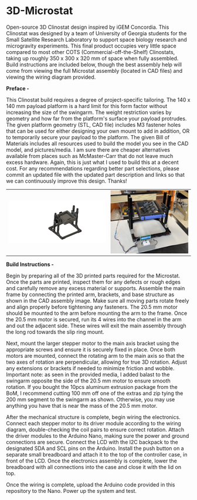 # 3D-Microstat
Open-source 3D Clinostat design inspired by iGEM Concordia. This Clinostat was designed by a team of University of Georgia students for the Small Satellite Research Laboratory to support space biology research and microgravity experiments. This final product occupies very little space compared to most other COTS (Commercial-off-the-Shelf) Clinostats, taking up roughly 350 x 300 x 320 mm of space when fully assembled. Build instructions are included below, though the best assembly help will come from viewing the full Microstat assembly (located in CAD files) and viewing the wiring diagram provided.

**Preface -**

This Clinostat build requires a degree of project-specific tailoring. The 140 x 140 mm payload platform is a hard limit for this form factor without increasing the size of the swingarm. The weight restriction varies by geometry and how far from the platform's surface your payload protrudes. The given platform geometry (STL, CAD file) includes M3 fastener holes that can be used for either designing your own mount to add in addition, OR to temporarily secure your payload to the platform. The given Bill of Materials includes all resources used to build the model you see in the CAD model, and pictures/media. I am sure there are cheaper alternatives available from places such as McMaster-Carr that do not leave much excess hardware. Again, this is just what I used to build this at a decent cost. For any recommendations regarding better part selections, please commit an updated file with the updated part description and links so that we can continuously improve this design. Thanks! 

<table>
  <tr>
    <td><img src="Microstat_Assembly_v2.png" alt="Microstat CAD Assembly" width="500"/></td>
    <td><img src="assembled_microstat.jpg" alt="Assembled Microstat" width="400"/></td>
  </tr>
</table>

**Build Instructions -** 

Begin by preparing all of the 3D printed parts required for the Microstat. Once the parts are printed, inspect them for any defects or rough edges and carefully remove any excess material or supports. Assemble the main frame by connecting the printed arm, brackets, and base structure as shown in the CAD assembly image. Make sure all moving parts rotate freely and align properly before tightening any fasteners. The 20.5 mm motor should be mounted to the arm before mounting the arm to the frame. Once the 20.5 mm motor is secured, run its 4 wires into the channel in the arm and out the adjacent side. These wires will exit the main assembly through the long rod towards the slip ring mount. 

Next, mount the larger stepper motor to the main axis bracket using the appropriate screws and ensure it is securely fixed in place. Once both motors are mounted, connect the rotating arm to the main axis so that the two axes of rotation are perpendicular, allowing for true 3D rotation. Adjust any extensions or brackets if needed to minimize friction and wobble. Important note: as seen in the provided media, I added balast to the swingarm opposite the side of the 20.5 mm motor to ensure smooth rotation. If you bought the 10pcs aluminum extrusion package from the BoM, I recommend cutting 100 mm off one of the extras and zip tying the 200 mm segment to the swingarm as shown. Otherwise, you may use anything you have that is near the mass of the 20.5 mm motor.

After the mechanical structure is complete, begin wiring the electronics. Connect each stepper motor to its driver module according to the wiring diagram, double-checking the coil pairs to ensure correct rotation. Attach the driver modules to the Arduino Nano, making sure the power and ground connections are secure. Connect the LCD with the I2C backpack to the designated SDA and SCL pins on the Arduino. Install the push button on a separate small breadboard and attach it to the top of the controller case, in front of the LCD. Once the electronics assembly is complete, lower the breadboard with all connections into the case and close it with the lid on top.

Once the wiring is complete, upload the Arduino code provided in this repository to the Nano. Power up the system and test.

